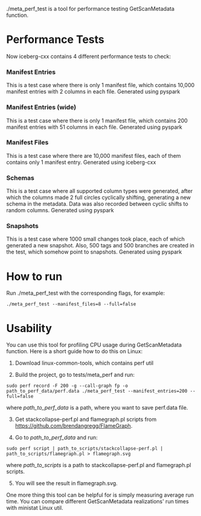 ./meta_perf_test is a tool for performance testing GetScanMetadata function. 

# Performance Tests

Now iceberg-cxx contains 4 different performance tests to check:

### Manifest Entries

This is a test case where there is only 1 manifest file, which contains 10,000 manifest entries with 2 columns in each file. Generated using pyspark

### Manifest Entries (wide)

This is a test case where there is only 1 manifest file, which contains 200 manifest entries with 51 columns in each file. Generated using pyspark

### Manifest Files

This is a test case where there are 10,000 manifest files, each of them contains only 1 manifest entry. Generated using iceberg-cxx

### Schemas

This is a test case where all supported column types were generated, after which the columns made 2 full circles cyclically shifting, generating a new schema in the metadata. Data was also recorded between cyclic shifts to random columns. Generated using pyspark

### Snapshots

This is a test case where 1000 small changes took place, each of which generated a new snapshot. Also, 500 tags and 500 branches are created in the test, which somehow point to snapshots.  Generated using pyspark

# How to run

Run ./meta_perf_test with the corresponding flags, for example:

```./meta_perf_test --manifest_files=8 --full=false```

# Usability

You can use this tool for profiling CPU usage during GetScanMetadata function. Here is a short guide how to do this on Linux:

1. Download linux-common-tools, which contains perf util

2. Build the project, go to tests/meta_perf and run:

```
sudo perf record -F 200 -g --call-graph fp -o path_to_perf_data/perf.data ./meta_perf_test --manifest_entries=200 --full=false
```

where _path_to_perf_data_ is a path, where you want to save perf.data file.

3. Get stackcollapse-perf.pl and flamegraph.pl scripts from https://github.com/brendangregg/FlameGraph. 

4. Go to _path_to_perf_data_ and run:

```
sudo perf script | path_to_scripts/stackcollapse-perf.pl | path_to_scripts/flamegraph.pl > flamegraph.svg
```

where _path_to_scripts_ is a path to stackcollapse-perf.pl and flamegraph.pl scripts. 

5. You will see the result in flamegraph.svg.

One more thing this tool can be helpful for is simply measuring average run time. You can compare different GetScanMetadata realizations' run times with ministat Linux util. 
